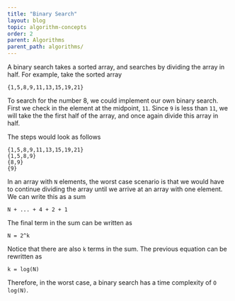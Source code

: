 ```yaml
---
title: "Binary Search"
layout: blog
topic: algorithm-concepts
order: 2
parent: Algorithms
parent_path: algorithms/
---
```

A binary search takes a sorted array, and searches by dividing the array in half. For example, take the sorted array
```
{1,5,8,9,11,13,15,19,21}
```
To search for the number 8, we could implement our own binary search. First we check in the element at the midpoint, `11`. Since `9` is less than `11`, we will take the the first half of the array, and once again divide this array in half.

The steps would look as follows
```
{1,5,8,9,11,13,15,19,21}
{1,5,8,9}
{8,9}
{9}
```

In an array with `N` elements, the worst case scenario is that we would have to continue dividing the array until we arrive at an array with one element. We can write this as a sum
```
N + ... + 4 + 2 + 1
```

The final term in the sum can be written as
```
N = 2^k
```

Notice that there are also `k` terms in the sum. The previous equation can be rewritten as
```
k = log(N)
```

Therefore, in the worst case, a binary search has a time complexity of `O log(N)`.
